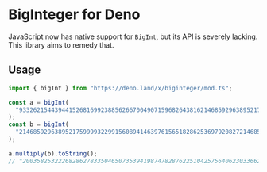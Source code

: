 # BigInteger for Deno

JavaScript now has native support for `BigInt`, but its API is severely lacking.
This library aims to remedy that.

## Usage

```ts
import { bigInt } from "https://deno.land/x/biginteger/mod.ts";

const a = bigInt(
  "93326215443944152681699238856266700490715968264381621468592963895217599993229915",
);
const b = bigInt(
  "21468592963895217599993229915608941463976156518286253697920827214685929638952175",
);

a.multiply(b).toString();
// "2003582532226828627833504650735394198747828762251042575640623033662674699410937703900077350590593427232847990042248639450943589181129260182420626320274464315125n"
```
